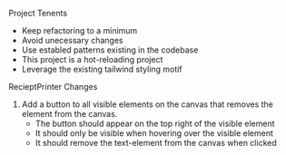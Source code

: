 Project Tenents
* Keep refactoring to a minimum
* Avoid unecessary changes
* Use establed patterns existing in the codebase
* This project is a hot-reloading project
* Leverage the existing tailwind styling motif

RecieptPrinter Changes
1. Add a button to all visible elements on the canvas that removes the element from the canvas.
    - The button should appear on the top right of the visible element
    - It should only be visible when hovering over the visible element
    - It should remove the text-element from the canvas when clicked

